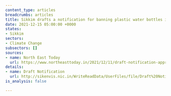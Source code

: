 ```yaml
---
content_type: articles
breadcrumbs: articles
title: Sikkim drafts a notification for banning plastic water bottles in the state
date: 2021-12-15 05:00:00 +0000
states:
- Sikkim
sectors:
- Climate Change
subsectors: []
sources:
- name: North East Today
  url: https://www.northeasttoday.in/2021/12/11/draft-notification-approved-on-banning-plastic-water-bottles-in-state-of-sikkim/
details:
- name: Draft Notification
  url: http://sikenvis.nic.in/WriteReadData/UserFiles/file/Draft%20Notification_Plastic%20Water%20Bottles.pdf?fbclid=IwAR21LQtn5f5C3mhuNNfNTLljAwq7FXPJvQ3XZHwDgnVG7iPx9XiZzNbA0cg
is_analysis: false

---
```

